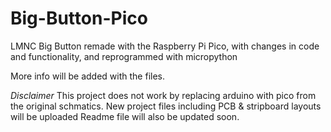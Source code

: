 # Big-Button-Pico
LMNC Big Button remade with the Raspberry Pi Pico, with changes in code and functionality, and reprogrammed with micropython

More info will be added with the files.

*Disclaimer*
This project does not work by replacing arduino with pico from the original schmatics. New project files including PCB & stripboard layouts will be uploaded
Readme file will also be updated soon.
